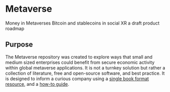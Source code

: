 # Metaverse

Money in Metaverses
Bitcoin and stablecoins in  social XR
a draft product roadmap

## Purpose

The Metaverse repository was created to explore ways that small and medium sized enterprises could benefit from secure economic activity within global metaverse applications. It is not a turnkey solution but rather a collection of literature, free and open-source software, and best practice. It is designed to inform a curious company using a [single book format resource]([https://github.com/flossverse/product/blob/main/Book/metaverseBTC.pdf](https://github.com/flossverse/product/raw/main/Book/metaverseBTC.pdf)), and a [how-to guide](https://github.com/flossverse/origin/tree/main/Lab).
